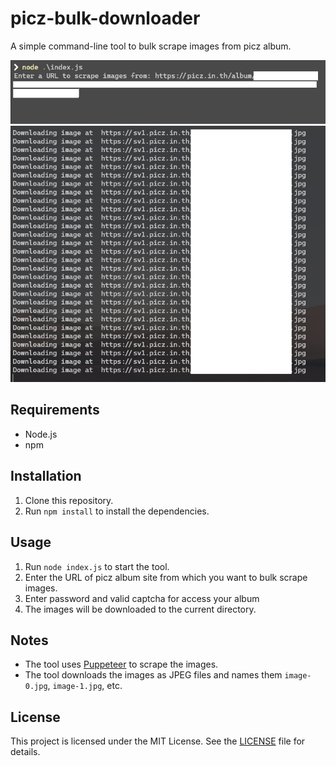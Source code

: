 # picz-bulk-downloader

A simple command-line tool to bulk scrape images from picz album.

<img src="Screenshot.png">
<img src="Screenshot_1.png">

## Requirements

- Node.js
- npm

## Installation

1. Clone this repository.
2. Run `npm install` to install the dependencies.

## Usage

1. Run `node index.js` to start the tool.
2. Enter the URL of picz album site from which you want to bulk scrape images.
3. Enter password and valid captcha for access your album
3. The images will be downloaded to the current directory.

## Notes

- The tool uses [Puppeteer](https://github.com/puppeteer/puppeteer) to scrape the images.
- The tool downloads the images as JPEG files and names them `image-0.jpg`, `image-1.jpg`, etc.

## License

This project is licensed under the MIT License. See the [LICENSE](LICENSE) file for details.
